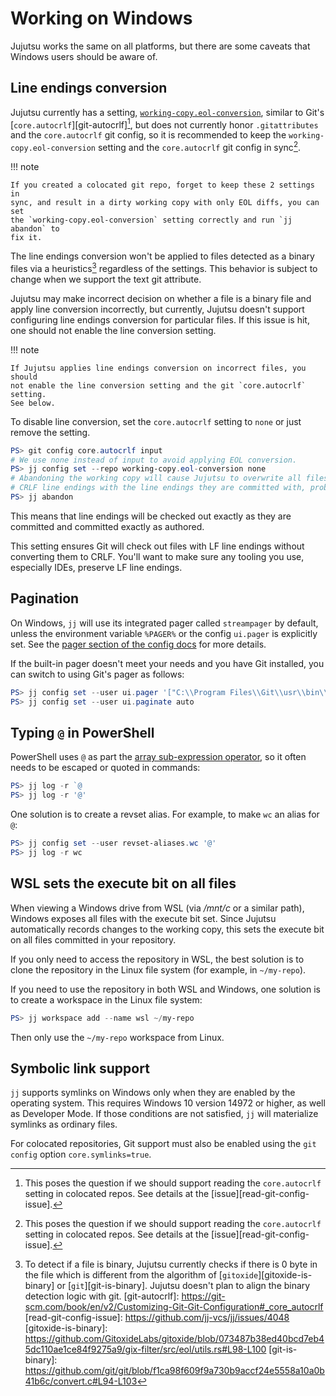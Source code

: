 # Working on Windows

Jujutsu works the same on all platforms, but there are some caveats that Windows
users should be aware of.

## Line endings conversion

Jujutsu currently has a setting,
[`working-copy.eol-conversion`](config.md#eol-conversion-settings), similar to
Git's [`core.autocrlf`][git-autocrlf][^1], but does not currently honor
`.gitattributes` and the `core.autocrlf` git config, so it is recommended to
keep the `working-copy.eol-conversion` setting and the `core.autocrlf` git
config in sync[^1].

!!! note

    If you created a colocated git repo, forget to keep these 2 settings in
    sync, and result in a dirty working copy with only EOL diffs, you can set
    the `working-copy.eol-conversion` setting correctly and run `jj abandon` to
    fix it.

The line endings conversion won't be applied to files detected as a binary files
via a heuristics[^2] regardless of the settings. This behavior is subject to
change when we support the text git attribute.

Jujutsu may make incorrect decision on whether a file is a binary file and apply
line conversion incorrectly, but currently, Jujutsu doesn't support configuring
line endings conversion for particular files. If this issue is hit, one should
not enable the line conversion setting.

!!! note

    If Jujutsu applies line endings conversion on incorrect files, you should
    not enable the line conversion setting and the git `core.autocrlf` setting.
    See below.

To disable line conversion, set the `core.autocrlf` setting to `none` or just
remove the setting.

```powershell
PS> git config core.autocrlf input
# We use none instead of input to avoid applying EOL conversion.
PS> jj config set --repo working-copy.eol-conversion none
# Abandoning the working copy will cause Jujutsu to overwrite all files with
# CRLF line endings with the line endings they are committed with, probably LF
PS> jj abandon
```

This means that line endings will be checked out exactly as they are committed
and committed exactly as authored.

This setting ensures Git will check out files with LF line endings without
converting them to CRLF. You'll want to make sure any tooling you use,
especially IDEs, preserve LF line endings.

[^1]: This poses the question if we should support reading the `core.autocrlf`
      setting in colocated repos. See details at the
      [issue][read-git-config-issue].
[^2]: To detect if a file is binary, Jujutsu currently checks if there is 0 byte
      in the file which is different from the algorithm of
      [`gitoxide`][gitoxide-is-binary] or [`git`][git-is-binary]. Jujutsu
      doesn't plan to align the binary detection logic with git.
[git-autocrlf]: https://git-scm.com/book/en/v2/Customizing-Git-Git-Configuration#_core_autocrlf
[read-git-config-issue]: https://github.com/jj-vcs/jj/issues/4048
[gitoxide-is-binary]: https://github.com/GitoxideLabs/gitoxide/blob/073487b38ed40bcd7eb45dc110ae1ce84f9275a9/gix-filter/src/eol/utils.rs#L98-L100
[git-is-binary]: https://github.com/git/git/blob/f1ca98f609f9a730b9accf24e5558a10a0b41b6c/convert.c#L94-L103

## Pagination

On Windows, `jj` will use its integrated pager called `streampager` by default,
unless the environment variable `%PAGER%` or the config `ui.pager` is explicitly
set. See the [pager section of the config docs](config.md#pager) for more
details.

If the built-in pager doesn't meet your needs and you have Git installed, you
can switch to using Git's pager as follows:

```powershell
PS> jj config set --user ui.pager '["C:\\Program Files\\Git\\usr\\bin\\less.exe", "-FRX"]'
PS> jj config set --user ui.paginate auto
```

## Typing `@` in PowerShell

PowerShell uses `@` as part the [array sub-expression operator][array-op], so it
often needs to be escaped or quoted in commands:

```powershell
PS> jj log -r `@
PS> jj log -r '@'
```

One solution is to create a revset alias. For example, to make `wc` an alias
for `@`:

```powershell
PS> jj config set --user revset-aliases.wc '@'
PS> jj log -r wc
```

## WSL sets the execute bit on all files

When viewing a Windows drive from WSL (via _/mnt/c_ or a similar path), Windows
exposes all files with the execute bit set. Since Jujutsu automatically records
changes to the working copy, this sets the execute bit on all files committed in
your repository.

If you only need to access the repository in WSL, the best solution is to clone
the repository in the Linux file system (for example, in
`~/my-repo`).

If you need to use the repository in both WSL and Windows, one solution is to
create a workspace in the Linux file system:

```powershell
PS> jj workspace add --name wsl ~/my-repo
```

Then only use the `~/my-repo` workspace from Linux.

[array-op]: https://learn.microsoft.com/en-us/powershell/module/microsoft.powershell.core/about/about_arrays?view=powershell-7.4#the-array-sub-expression-operator

## Symbolic link support

`jj` supports symlinks on Windows only when they are enabled by the operating
system. This requires Windows 10 version 14972 or higher, as well as Developer
Mode. If those conditions are not satisfied, `jj` will materialize symlinks as
ordinary files.

For colocated repositories, Git support must also be enabled using the
`git config` option `core.symlinks=true`.
